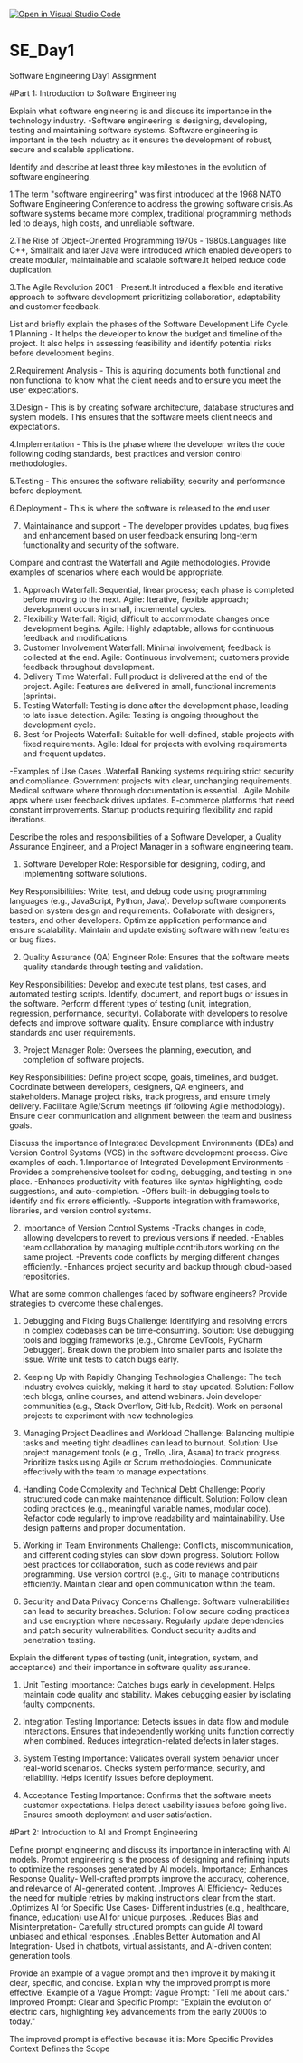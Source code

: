 [![Open in Visual Studio Code](https://classroom.github.com/assets/open-in-vscode-2e0aaae1b6195c2367325f4f02e2d04e9abb55f0b24a779b69b11b9e10269abc.svg)](https://classroom.github.com/online_ide?assignment_repo_id=18363406&assignment_repo_type=AssignmentRepo)
# SE_Day1
Software Engineering Day1 Assignment

#Part 1: Introduction to Software Engineering

Explain what software engineering is and discuss its importance in the technology industry.
-Software engineering is designing, developing, testing and maintaining software systems.
Software engineering is important in the tech industry as it ensures the development of robust, secure and scalable applications.

Identify and describe at least three key milestones in the evolution of software engineering.

1.The term "software engineering" was first introduced at the 1968 NATO Software Engineering Conference to address the growing software crisis.As software systems became more complex, traditional programming methods led to delays, high costs, and unreliable software.

2.The Rise of Object-Oriented Programming 1970s - 1980s.Languages like C++, Smalltalk and later Java were introduced which enabled developers to create modular, maintainable and scalable software.It helped reduce code duplication.

3.The Agile Revolution 2001 - Present.It introduced a flexible and iterative approach to software development prioritizing collaboration, adaptability and customer feedback.


List and briefly explain the phases of the Software Development Life Cycle.
1.Planning - It helps the developer to know the budget and timeline of the project. It also helps in assessing feasibility and identify potential risks before development begins.

2.Requirement Analysis - This is aquiring documents both functional and non functional to know what the client needs and to ensure you meet the user expectations.

3.Design - This is by creating sofware architecture, database structures and system models. This ensures that the software meets client needs and expectations.

4.Implementation - This is the phase where the developer writes the code following coding standards, best practices and version control methodologies.

5.Testing - This ensures the software reliability, security and performance before deployment.

6.Deployment - This is where the software is released to the end user.

7. Maintainance and support - The developer provides updates, bug fixes and enhancement based on user feedback ensuring long-term functionality and security of the software.


Compare and contrast the Waterfall and Agile methodologies. Provide examples of scenarios where each would be appropriate.
1. Approach
Waterfall: Sequential, linear process; each phase is completed before moving to the next.
Agile: Iterative, flexible approach; development occurs in small, incremental cycles.
2. Flexibility
Waterfall: Rigid; difficult to accommodate changes once development begins.
Agile: Highly adaptable; allows for continuous feedback and modifications.
3. Customer Involvement
Waterfall: Minimal involvement; feedback is collected at the end.
Agile: Continuous involvement; customers provide feedback throughout development.
4. Delivery Time
Waterfall: Full product is delivered at the end of the project.
Agile: Features are delivered in small, functional increments (sprints).
5. Testing
Waterfall: Testing is done after the development phase, leading to late issue detection.
Agile: Testing is ongoing throughout the development cycle.
6. Best for Projects
Waterfall: Suitable for well-defined, stable projects with fixed requirements.
Agile: Ideal for projects with evolving requirements and frequent updates.

-Examples of Use Cases
.Waterfall
Banking systems requiring strict security and compliance.
Government projects with clear, unchanging requirements.
Medical software where thorough documentation is essential.
.Agile
Mobile apps where user feedback drives updates.
E-commerce platforms that need constant improvements.
Startup products requiring flexibility and rapid iterations.


Describe the roles and responsibilities of a Software Developer, a Quality Assurance Engineer, and a Project Manager in a software engineering team.
1. Software Developer
Role: Responsible for designing, coding, and implementing software solutions.

Key Responsibilities:
Write, test, and debug code using programming languages (e.g., JavaScript, Python, Java).
Develop software components based on system design and requirements.
Collaborate with designers, testers, and other developers.
Optimize application performance and ensure scalability.
Maintain and update existing software with new features or bug fixes.

2. Quality Assurance (QA) Engineer
Role: Ensures that the software meets quality standards through testing and validation.

Key Responsibilities:
Develop and execute test plans, test cases, and automated testing scripts.
Identify, document, and report bugs or issues in the software.
Perform different types of testing (unit, integration, regression, performance, security).
Collaborate with developers to resolve defects and improve software quality.
Ensure compliance with industry standards and user requirements.

3. Project Manager
Role: Oversees the planning, execution, and completion of software projects.
 
Key Responsibilities:
Define project scope, goals, timelines, and budget.
Coordinate between developers, designers, QA engineers, and stakeholders.
Manage project risks, track progress, and ensure timely delivery.
Facilitate Agile/Scrum meetings (if following Agile methodology).
Ensure clear communication and alignment between the team and business goals.


Discuss the importance of Integrated Development Environments (IDEs) and Version Control Systems (VCS) in the software development process. Give examples of each.
1.Importance of Integrated Development Environments 
-Provides a comprehensive toolset for coding, debugging, and testing in one place.
-Enhances productivity with features like syntax highlighting, code suggestions, and auto-completion.
-Offers built-in debugging tools to identify and fix errors efficiently.
-Supports integration with frameworks, libraries, and version control systems.

2. Importance of Version Control Systems
-Tracks changes in code, allowing developers to revert to previous versions if needed.
-Enables team collaboration by managing multiple contributors working on the same project.
-Prevents code conflicts by merging different changes efficiently.
-Enhances project security and backup through cloud-based repositories.

What are some common challenges faced by software engineers? Provide strategies to overcome these challenges.
1. Debugging and Fixing Bugs
Challenge: Identifying and resolving errors in complex codebases can be time-consuming.
Solution:
Use debugging tools and logging frameworks (e.g., Chrome DevTools, PyCharm Debugger).
Break down the problem into smaller parts and isolate the issue.
Write unit tests to catch bugs early.

2. Keeping Up with Rapidly Changing Technologies
Challenge: The tech industry evolves quickly, making it hard to stay updated.
Solution:
Follow tech blogs, online courses, and attend webinars.
Join developer communities (e.g., Stack Overflow, GitHub, Reddit).
Work on personal projects to experiment with new technologies.

3. Managing Project Deadlines and Workload
Challenge: Balancing multiple tasks and meeting tight deadlines can lead to burnout.
Solution:
Use project management tools (e.g., Trello, Jira, Asana) to track progress.
Prioritize tasks using Agile or Scrum methodologies.
Communicate effectively with the team to manage expectations.

4. Handling Code Complexity and Technical Debt
Challenge: Poorly structured code can make maintenance difficult.
Solution:
Follow clean coding practices (e.g., meaningful variable names, modular code).
Refactor code regularly to improve readability and maintainability.
Use design patterns and proper documentation.

5. Working in Team Environments
Challenge: Conflicts, miscommunication, and different coding styles can slow down progress.
Solution:
Follow best practices for collaboration, such as code reviews and pair programming.
Use version control (e.g., Git) to manage contributions efficiently.
Maintain clear and open communication within the team.

6. Security and Data Privacy Concerns
Challenge: Software vulnerabilities can lead to security breaches.
Solution:
Follow secure coding practices and use encryption where necessary.
Regularly update dependencies and patch security vulnerabilities.
Conduct security audits and penetration testing.

Explain the different types of testing (unit, integration, system, and acceptance) and their importance in software quality assurance.
1. Unit Testing
Importance:
Catches bugs early in development.
Helps maintain code quality and stability.
Makes debugging easier by isolating faulty components.

2. Integration Testing
Importance:
Detects issues in data flow and module interactions.
Ensures that independently working units function correctly when combined.
Reduces integration-related defects in later stages.

3. System Testing
Importance:
Validates overall system behavior under real-world scenarios.
Checks system performance, security, and reliability.
Helps identify issues before deployment.

4. Acceptance Testing
Importance:
Confirms that the software meets customer expectations.
Helps detect usability issues before going live.
Ensures smooth deployment and user satisfaction.

#Part 2: Introduction to AI and Prompt Engineering


Define prompt engineering and discuss its importance in interacting with AI models.
Prompt engineering is the process of designing and refining inputs to optimize the responses generated by AI models. 
Importance;
.Enhances Response Quality- Well-crafted prompts improve the accuracy, coherence, and relevance of AI-generated content.
.Improves AI Efficiency- Reduces the need for multiple retries by making instructions clear from the start.
.Optimizes AI for Specific Use Cases- Different industries (e.g., healthcare, finance, education) use AI for unique purposes.
.Reduces Bias and Misinterpretation- Carefully structured prompts can guide AI toward unbiased and ethical responses.
.Enables Better Automation and AI Integration- Used in chatbots, virtual assistants, and AI-driven content generation tools.

Provide an example of a vague prompt and then improve it by making it clear, specific, and concise. Explain why the improved prompt is more effective.
Example of a Vague Prompt:
Vague Prompt: "Tell me about cars."
Improved Prompt:
Clear and Specific Prompt: "Explain the evolution of electric cars, highlighting key advancements from the early 2000s to today."

The improved prompt is effective because it is:
More Specific 
Provides Context
Defines the Scope

